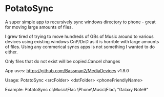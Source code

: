 # PotatoSync
A super simple app to recursively sync windows directory to phone - great for moving large amounts of files.

I grew tired of trying to move hundreds of GBs of Music around to various devices using existing windows CnP/DnD as it is horrible with large amounts of files. Using any commerical syncs apps is not something I wanted to do either.

Only files that do not exist will be copied.Cancel changes

App uses: https://github.com/Bassman2/MediaDevices v1.8.0

Usage: PotatoSync \<srcFolder> \<dstFolder> \<phoneFriendlyName>
  
Example: PotatoSync c:\Music\Flac \Phone\Music\Flac\ "Galaxy Note9"

  
